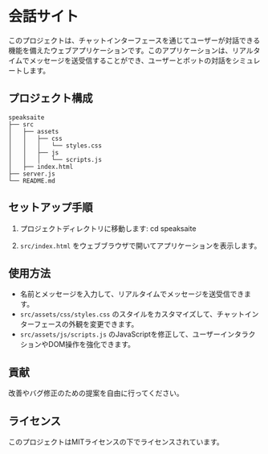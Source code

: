 # 会話サイト

このプロジェクトは、チャットインターフェースを通じてユーザーが対話できる機能を備えたウェブアプリケーションです。このアプリケーションは、リアルタイムでメッセージを送受信することができ、ユーザーとボットの対話をシミュレートします。

## プロジェクト構成

```
speaksaite
├── src
│   ├── assets
│   │   ├── css
│   │   │   └── styles.css
│   │   ├── js
│   │   │   └── scripts.js
│   ├── index.html
├── server.js
└── README.md
```


## セットアップ手順

1. プロジェクトディレクトリに移動します:
cd speaksaite

2. `src/index.html` をウェブブラウザで開いてアプリケーションを表示します。

## 使用方法

- 名前とメッセージを入力して、リアルタイムでメッセージを送受信できます。
- `src/assets/css/styles.css` のスタイルをカスタマイズして、チャットインターフェースの外観を変更できます。
- `src/assets/js/scripts.js` のJavaScriptを修正して、ユーザーインタラクションやDOM操作を強化できます。

## 貢献

改善やバグ修正のための提案を自由に行ってください。

## ライセンス

このプロジェクトはMITライセンスの下でライセンスされています。